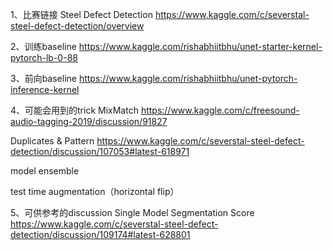 1、比赛链接
Steel Defect Detection
https://www.kaggle.com/c/severstal-steel-defect-detection/overview

2、训练baseline
https://www.kaggle.com/rishabhiitbhu/unet-starter-kernel-pytorch-lb-0-88

3、前向baseline
https://www.kaggle.com/rishabhiitbhu/unet-pytorch-inference-kernel

4、可能会用到的trick
MixMatch https://www.kaggle.com/c/freesound-audio-tagging-2019/discussion/91827

Duplicates & Pattern
https://www.kaggle.com/c/severstal-steel-defect-detection/discussion/107053#latest-618971

model ensemble

test time augmentation（horizontal flip）

5、可供参考的discussion
Single Model Segmentation Score
https://www.kaggle.com/c/severstal-steel-defect-detection/discussion/109174#latest-628801